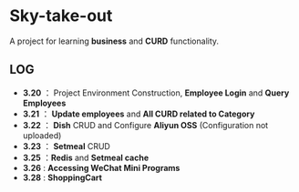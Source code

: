 # Sky-take-out 
A project for learning **business** and **CURD** functionality.

## LOG

*  **3.20** ： Project Environment Construction,  **Employee Login** and **Query Employees**
*  **3.21** ： **Update employees** and **All CURD related to Category**
*  **3.22** ： **Dish** CRUD and Configure **Aliyun OSS** (Configuration not uploaded)
*  **3.23** ： **Setmeal** CRUD
*  **3.25** ：**Redis** and **Setmeal cache**
*  **3.26** : **Accessing WeChat Mini Programs**
*  **3.28** : **ShoppingCart**
